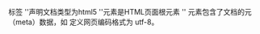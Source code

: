 标签
'<!DOCTYPE html>'声明文档类型为html5
'<html>'元素是HTML页面根元素
'<head>' 元素包含了文档的元（meta）数据，如 <meta charset="utf-8"> 定义网页编码格式为 utf-8。
<title> 元素描述了文档的标题
<body> 元素包含了可见的页面内容
<h1>...<h6> 元素定义6个标题
<p> 元素定义一个段落
